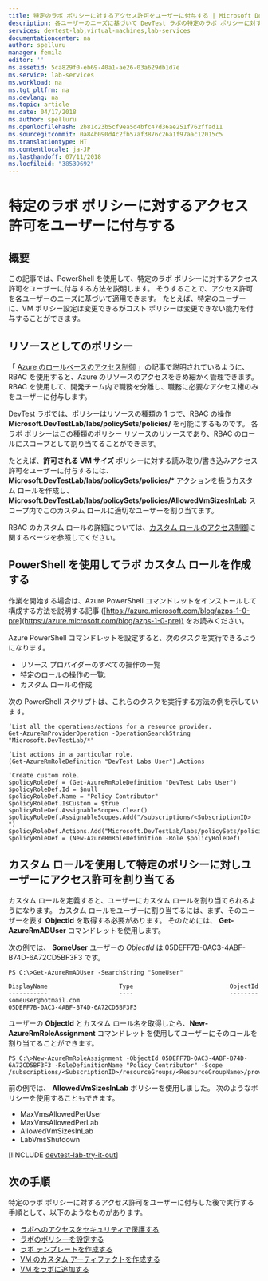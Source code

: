 ```yaml
---
title: 特定のラボ ポリシーに対するアクセス許可をユーザーに付与する | Microsoft Docs
description: 各ユーザーのニーズに基づいて DevTest ラボの特定のラボ ポリシーに対するアクセス許可をユーザーに付与する方法について説明します。
services: devtest-lab,virtual-machines,lab-services
documentationcenter: na
author: spelluru
manager: femila
editor: ''
ms.assetid: 5ca829f0-eb69-40a1-ae26-03a629db1d7e
ms.service: lab-services
ms.workload: na
ms.tgt_pltfrm: na
ms.devlang: na
ms.topic: article
ms.date: 04/17/2018
ms.author: spelluru
ms.openlocfilehash: 2b81c23b5cf9ea5d4bfc47d36ae251f762ffad11
ms.sourcegitcommit: 0a84b090d4c2fb57af3876c26a1f97aac12015c5
ms.translationtype: HT
ms.contentlocale: ja-JP
ms.lasthandoff: 07/11/2018
ms.locfileid: "38539692"
---
```

# <a name="grant-user-permissions-to-specific-lab-policies"></a>特定のラボ ポリシーに対するアクセス許可をユーザーに付与する
## <a name="overview"></a>概要
この記事では、PowerShell を使用して、特定のラボ ポリシーに対するアクセス許可をユーザーに付与する方法を説明します。 そうすることで、アクセス許可を各ユーザーのニーズに基づいて適用できます。 たとえば、特定のユーザーに、VM ポリシー設定は変更できるがコスト ポリシーは変更できない能力を付与することができます。

## <a name="policies-as-resources"></a>リソースとしてのポリシー
「 [Azure のロールベースのアクセス制御](../role-based-access-control/role-assignments-portal.md) 」の記事で説明されているように、RBAC を使用すると、Azure のリソースのアクセスをきめ細かく管理できます。 RBAC を使用して、開発チーム内で職務を分離し、職務に必要なアクセス権のみをユーザーに付与します。

DevTest ラボでは、ポリシーはリソースの種類の 1 つで、RBAC の操作 **Microsoft.DevTestLab/labs/policySets/policies/** を可能にするものです。 各ラボ ポリシーはこの種類のポリシー リソースのリソースであり、RBAC のロールにスコープとして割り当てることができます。

たとえば、**許可される VM サイズ** ポリシーに対する読み取り/書き込みアクセス許可をユーザーに付与するには、**Microsoft.DevTestLab/labs/policySets/policies/*** アクションを扱うカスタム ロールを作成し、**Microsoft.DevTestLab/labs/policySets/policies/AllowedVmSizesInLab** スコープ内でこのカスタム ロールに適切なユーザーを割り当てます。

RBAC のカスタム ロールの詳細については、[カスタム ロールのアクセス制御](../role-based-access-control/custom-roles.md)に関するページを参照してください。

## <a name="creating-a-lab-custom-role-using-powershell"></a>PowerShell を使用してラボ カスタム ロールを作成する
作業を開始する場合は、Azure PowerShell コマンドレットをインストールして構成する方法を説明する記事 ([https://azure.microsoft.com/blog/azps-1-0-pre](https://azure.microsoft.com/blog/azps-1-0-pre)) をお読みください。

Azure PowerShell コマンドレットを設定すると、次のタスクを実行できるようになります。

* リソース プロバイダーのすべての操作の一覧
* 特定のロールの操作の一覧:
* カスタム ロールの作成

次の PowerShell スクリプトは、これらのタスクを実行する方法の例を示しています。

    ‘List all the operations/actions for a resource provider.
    Get-AzureRmProviderOperation -OperationSearchString "Microsoft.DevTestLab/*"

    ‘List actions in a particular role.
    (Get-AzureRmRoleDefinition "DevTest Labs User").Actions

    ‘Create custom role.
    $policyRoleDef = (Get-AzureRmRoleDefinition "DevTest Labs User")
    $policyRoleDef.Id = $null
    $policyRoleDef.Name = "Policy Contributor"
    $policyRoleDef.IsCustom = $true
    $policyRoleDef.AssignableScopes.Clear()
    $policyRoleDef.AssignableScopes.Add("/subscriptions/<SubscriptionID> ")
    $policyRoleDef.Actions.Add("Microsoft.DevTestLab/labs/policySets/policies/*")
    $policyRoleDef = (New-AzureRmRoleDefinition -Role $policyRoleDef)

## <a name="assigning-permissions-to-a-user-for-a-specific-policy-using-custom-roles"></a>カスタム ロールを使用して特定のポリシーに対しユーザーにアクセス許可を割り当てる
カスタム ロールを定義すると、ユーザーにカスタム ロールを割り当てられるようになります。 カスタム ロールをユーザーに割り当てるには、まず、そのユーザーを表す **ObjectId** を取得する必要があります。 そのためには、 **Get-AzureRmADUser** コマンドレットを使用します。

次の例では、 **SomeUser** ユーザーの *ObjectId* は 05DEFF7B-0AC3-4ABF-B74D-6A72CD5BF3F3 です。

    PS C:\>Get-AzureRmADUser -SearchString "SomeUser"

    DisplayName                    Type                           ObjectId
    -----------                    ----                           --------
    someuser@hotmail.com                                          05DEFF7B-0AC3-4ABF-B74D-6A72CD5BF3F3

ユーザーの **ObjectId** とカスタム ロール名を取得したら、**New-AzureRmRoleAssignment** コマンドレットを使用してユーザーにそのロールを割り当てることができます。

    PS C:\>New-AzureRmRoleAssignment -ObjectId 05DEFF7B-0AC3-4ABF-B74D-6A72CD5BF3F3 -RoleDefinitionName "Policy Contributor" -Scope /subscriptions/<SubscriptionID>/resourceGroups/<ResourceGroupName>/providers/Microsoft.DevTestLab/labs/<LabName>/policySets/default/policies/AllowedVmSizesInLab

前の例では、 **AllowedVmSizesInLab** ポリシーを使用しました。 次のようなポリシーを使用することもできます。

* MaxVmsAllowedPerUser
* MaxVmsAllowedPerLab
* AllowedVmSizesInLab
* LabVmsShutdown

[!INCLUDE [devtest-lab-try-it-out](../../includes/devtest-lab-try-it-out.md)]

## <a name="next-steps"></a>次の手順
特定のラボ ポリシーに対するアクセス許可をユーザーに付与した後で実行する手順として、以下のようなものがあります。

* [ラボへのアクセスをセキュリティで保護する](devtest-lab-add-devtest-user.md)
* [ラボのポリシーを設定する](devtest-lab-set-lab-policy.md)
* [ラボ テンプレートを作成する](devtest-lab-create-template.md)
* [VM のカスタム アーティファクトを作成する](devtest-lab-artifact-author.md)
* [VM をラボに追加する](devtest-lab-add-vm.md)

